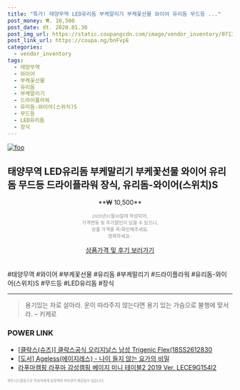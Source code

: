 ```yaml
--- 
title: "특가! 태양무역 LED유리돔 부케말리기 부케꽃선물 와이어 유리돔 무드등 ..." 
post_money: ₩. 10,500 
post_date: dt. 2020.01.30 
post_img_url: https://static.coupangcdn.com/image/vendor_inventory/0713/f1b009b694c4cfe2c3c5b4bb841b707f658f83357c5b4abcadee34537691.jpg 
post_link_url: https://coupa.ng/bnFvpE 
categories: 
  - vendor_inventory 
tags: 
  - 태양무역 
  - 와이어 
  - 부케꽃선물 
  - 유리돔 
  - 부케말리기 
  - 드라이플라워 
  - 유리돔-와이어(스위치)S 
  - 무드등 
  - LED유리돔 
  - 장식 
--- 
```

[![foo](https://static.coupangcdn.com/image/vendor_inventory/0713/f1b009b694c4cfe2c3c5b4bb841b707f658f83357c5b4abcadee34537691.jpg)](https://coupa.ng/bnFvpE) 

## 태양무역 LED유리돔 부케말리기 부케꽃선물 와이어 유리돔 무드등 드라이플라워 장식, 유리돔-와이어(스위치)S 
<p style="text-align: center;">**₩ 10,500**</p> 
<p style="text-align: center;"><span style="color: #898c8f; font-family: Georgia,Times,serif; font-size: 0.75em;">2020년01월30일에 작성되어, <br>가격변동 및 추가할인이 있을 수 있으니,<br> 상품 가격을 꼭!확인해주세요.<br>행복하세요~</span> 
</p>	 
<div markdown="0" style="text-align: center;"><a href="https://coupa.ng/bnFvpE" class="btn btn--success">상품가격 및 후기 보러가기</a></div> 
<br><br> 
  #태양무역 #와이어 #부케꽃선물 #유리돔 #부케말리기 #드라이플라워 #유리돔-와이어(스위치)S #무드등 #LED유리돔 #장식 
<hr> 

> 용기있는 자로 살아라. 운이 따라주지 않는다면 용기 있는 가슴으로 불행에 맞서라. – 키케로 


### POWER LINK

* <a href="https://blog.naver.com/santokki14/221782266519" target="_blank">[클락스(슈즈)] 클락스공식 오리지날스 남성 Trigenic Flex(18SS2612830</a>
* <a href="https://blog.naver.com/santokki14/221789895587" target="_blank">[도서] Ageless(에이지레스) - 나이 들지 않는 요가의 비밀</a>
* <a href="https://blog.naver.com/santokki14/221784910016" target="_blank">라푸마캠핑 라푸마 감성캠핑 베이지 미니 테이블2 2019 Ver. LECE9G154I2</a>

<span style="color: #898c8f; font-family: Georgia,Times,serif; font-size: 0.55em;">파트너스활동으로 작성자에게 일정액의 커미션이 제공될수 있습니다.</span> 
